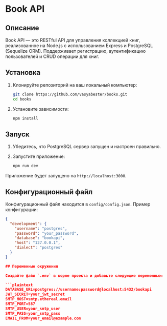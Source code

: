 # Book API

## Описание

Book API — это RESTful API для управления коллекцией книг, реализованное на Node.js с использованием Express и PostgreSQL (Sequelize ORM). Поддерживает регистрацию, аутентификацию пользователей и CRUD операции для книг.

## Установка

1. Клонируйте репозиторий на ваш локальный компьютер:
    ```bash
    git clone https://github.com/vasyabester/books.git
    cd books
    ```

2. Установите зависимости:
    ```bash
    npm install
    ```

## Запуск

1. Убедитесь, что PostgreSQL сервер запущен и настроен правильно.

2. Запустите приложение:
    ```bash
    npm run dev
    ```

Приложение будет запущено на `http://localhost:3000`.

## Конфигурационный файл

Конфигурационный файл находится в `config/config.json`. Пример конфигурации:

```json
{
  "development": {
    "username": "postgres",
    "password": "your_password",
    "database": "bookapi",
    "host": "127.0.0.1",
    "dialect": "postgres"
  }
}

## Переменные окружения

Создайте файл `.env` в корне проекта и добавьте следующие переменные:

```plaintext
DATABASE_URL=postgres://username:password@localhost:5432/bookapi
JWT_SECRET=your_jwt_secret
SMTP_HOST=smtp.ethereal.email
SMTP_PORT=587
SMTP_USER=your_smtp_user
SMTP_PASS=your_smtp_pass
EMAIL_FROM=your_email@example.com

